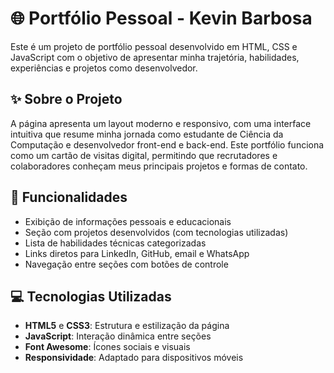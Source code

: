 # 🌐 Portfólio Pessoal - Kevin Barbosa

Este é um projeto de portfólio pessoal desenvolvido em HTML, CSS e JavaScript com o objetivo de apresentar minha trajetória, habilidades, experiências e projetos como desenvolvedor.

## ✨ Sobre o Projeto

A página apresenta um layout moderno e responsivo, com uma interface intuitiva que resume minha jornada como estudante de Ciência da Computação e desenvolvedor front-end e back-end. Este portfólio funciona como um cartão de visitas digital, permitindo que recrutadores e colaboradores conheçam meus principais projetos e formas de contato.

## 🧩 Funcionalidades

- Exibição de informações pessoais e educacionais
- Seção com projetos desenvolvidos (com tecnologias utilizadas)
- Lista de habilidades técnicas categorizadas
- Links diretos para LinkedIn, GitHub, email e WhatsApp
- Navegação entre seções com botões de controle

## 💻 Tecnologias Utilizadas

- **HTML5** e **CSS3**: Estrutura e estilização da página
- **JavaScript**: Interação dinâmica entre seções
- **Font Awesome**: Ícones sociais e visuais
- **Responsividade**: Adaptado para dispositivos móveis

